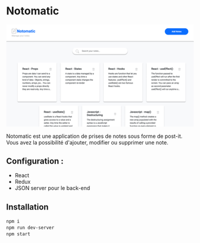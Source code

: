 # Notomatic

![Design preview](./src/assets/images/preview_app.png)

Notomatic est une application de prises de notes sous forme de post-it. Vous avez la possibilité d'ajouter, modifier ou supprimer une note.

## Configuration :

- React
- Redux
- JSON server pour le back-end

## Installation

```bash
npm i
npm run dev-server
npm start
```
